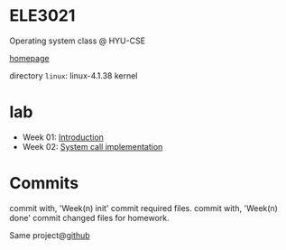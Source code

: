 # ELE3021
Operating system class @ HYU-CSE

[homepage](http://rtcc.hanyang.ac.kr/rtccw/?page_id=2187)

directory `linux`: linux-4.1.38 kernel

# lab
- Week 01: [Introduction](http://rtcc.hanyang.ac.kr/sitedata/2017_Under_OS/2017_01_OS_Practice_Introduction.pdf)
- Week 02: [System call implementation](http://rtcc.hanyang.ac.kr/sitedata/2017_Under_OS/2017_02_OS_Practice_System_Call_Implementation.pdf)


# Commits
commit with, 'Week(n) init' commit required files.
commit with, 'Week(n) done' commit changed files for homework.

Same project@[github](https://github.com/MaybeS/ELE3021)
